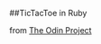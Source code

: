 ##TicTacToe in Ruby

from [The Odin Project](https://www.theodinproject.com/courses/ruby-programming/lessons/oop)